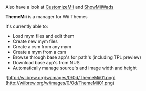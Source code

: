 Also have a look at [CustomizeMii](http://customizemii.googlecode.com) and [ShowMiiWads](http://showmiiwads.googlecode.com)

**ThemeMii** is a manager for Wii Themes

It's currently able to:
  * Load mym files and edit them
  * Create new mym files
  * Create a csm from any mym
  * Create a mym from a csm
  * Browse through base app's for path's (including TPL preview)
  * Download base app's from NUS
  * Automatically manage source's and image width and height

![http://wiibrew.org/w/images/0/0d/ThemeMii01.png](http://wiibrew.org/w/images/0/0d/ThemeMii01.png)